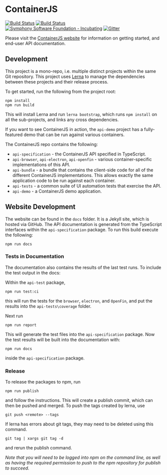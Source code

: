 # ContainerJS
[![Build Status](https://travis-ci.org/symphonyoss/ContainerJS.svg?branch=master)](https://travis-ci.org/symphonyoss/ContainerJS)
[![Build Status](https://ci.appveyor.com/api/projects/status/v5u6x1hv81k4n8v7/branch/master?svg=true)](https://ci.appveyor.com/project/colineberhardt/containerjs)
[![Symphony Software Foundation - Incubating](https://cdn.rawgit.com/symphonyoss/contrib-toolbox/master/images/ssf-badge-incubating.svg)](https://symphonyoss.atlassian.net/wiki/display/FM/Incubating)
[![Gitter](https://img.shields.io/gitter/room/nwjs/nw.js.svg)](https://gitter.im/ContainerJS/Lobby)

Please visit the [ContainerJS website](https://symphonyoss.github.io/ContainerJS/) for information on getting started, and end-user API documentation.

## Development

This project is a mono-repo, i.e. multiple distinct projects within the same Git repository. This project uses [Lerna](https://github.com/lerna/lerna) to manage the dependencies between these projects and their release process.

To get started, run the following from the project root:

```
npm install
npm run build
```

This will install Lerna and run `lerna bootstrap`, which runs `npm install` on all the sub-projects, and links any cross dependencies.

If you want to see ContainerJS in action, the `api-demo` project has a fully-featured demo that can be run against various containers.

The ContainerJS repo contains the following:

 - `api-specification` - the ContainerJS API specified in TypeScript.
 - `api-browser`, `api-electron`, `api-openfin` - various container-specific implementations of this API.
 - `api-bundle` - a bundle that contains the client-side code for all of the different ContainerJS implementations. This allows exactly the same application code to be run against each container.
 - `api-tests` - a common suite of UI automation tests that exercise the API.
 - `api-demo` - a ContainerJS demo application.

## Website Development

The website can be found in the `docs` folder. It is a Jekyll site, which is hosted via GitHub. The API documentation is generated from the TypeScript interfaces within the `api-specification` package. To run this build execute the following:

```
npm run docs
```

### Tests in Documentation

The documentation also contains the results of the last test runs. To include the test output in the docs:

Within the `api-test` package,
```
npm run test:ci
```

this will run the tests for the `browser`, `electron`, and `OpenFin`, and put the results into the `api-tests\coverage` folder.

Next run
```
npm run report
```

This will generate the test files into the `api-specification` package. Now the test results will be built into the documentation with:

```
npm run docs
```

inside the `api-specification` package.

### Release

To release the packages to npm, run

```
npm run publish
```

and follow the instructions. This will create a publish commit, which can then be pushed and merged. To push the tags created by lerna, use

```
git push <remote> --tags
```

If lerna has errors about git tags, they may need to be deleted using this command.

```
git tag | xargs git tag -d
```

and rerun the publish command.

_Note that you will need to be logged into npm on the command line, as well as having the required permission to push to the npm repository for publish to succeed._
